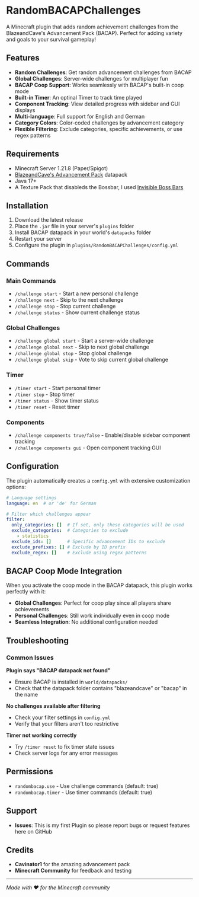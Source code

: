# RandomBACAPChallenges

A Minecraft plugin that adds random achievement challenges from the BlazeandCave's Advancement Pack (BACAP). Perfect for adding variety and goals to your survival gameplay!

## Features

- **Random Challenges**: Get random advancement challenges from BACAP
- **Global Challenges**: Server-wide challenges for multiplayer fun
- **BACAP Coop Support**: Works seamlessly with BACAP's built-in coop mode
- **Built-in Timer**: An optinal Timer to track time played
- **Component Tracking**: View detailed progress with sidebar and GUI displays
- **Multi-language**: Full support for English and German
- **Category Colors**: Color-coded challenges by advancement category
- **Flexible Filtering**: Exclude categories, specific achievements, or use regex patterns

## Requirements

- Minecraft Server 1.21.8 (Paper/Spigot)
- [BlazeandCave's Advancement Pack](https://modrinth.com/datapack/blazeandcaves-advancements-pack) datapack
- Java 17+
- A Texture Pack that disableds the Bossbar, I used [Invisible Boss Bars](https://modrinth.com/resourcepack/invisible-bars)

## Installation

1. Download the latest release
2. Place the `.jar` file in your server's `plugins` folder
3. Install BACAP datapack in your world's `datapacks` folder
4. Restart your server
5. Configure the plugin in `plugins/RandomBACAPChallenges/config.yml`

## Commands

### Main Commands
- `/challenge start` - Start a new personal challenge
- `/challenge next` - Skip to the next challenge
- `/challenge stop` - Stop current challenge
- `/challenge status` - Show current challenge status

### Global Challenges
- `/challenge global start` - Start a server-wide challenge
- `/challenge global next` - Skip to next global challenge
- `/challenge global stop` - Stop global challenge
- `/challenge global skip` - Vote to skip current global challenge

### Timer
- `/timer start` - Start personal timer
- `/timer stop` - Stop timer
- `/timer status` - Show timer status
- `/timer reset` - Reset timer

### Components
- `/challenge components true/false` - Enable/disable sidebar component tracking
- `/challenge components gui` - Open component tracking GUI

## Configuration

The plugin automatically creates a `config.yml` with extensive customization options:

```yaml
# Language settings
language: en  # or 'de' for German

# Filter which challenges appear
filter:
  only_categories: []  # If set, only these categories will be used
  exclude_categories:  # Categories to exclude
    - statistics
  exclude_ids: []      # Specific advancement IDs to exclude
  exclude_prefixes: [] # Exclude by ID prefix
  exclude_regex: []    # Exclude using regex patterns

```

## BACAP Coop Mode Integration

When you activate the coop mode in the BACAP datapack, this plugin works perfectly with it:

- **Global Challenges**: Perfect for coop play since all players share achievements
- **Personal Challenges**: Still work individually even in coop mode
- **Seamless Integration**: No additional configuration needed


## Troubleshooting

### Common Issues

**Plugin says "BACAP datapack not found"**
- Ensure BACAP is installed in `world/datapacks/`
- Check that the datapack folder contains "blazeandcave" or "bacap" in the name

**No challenges available after filtering**
- Check your filter settings in `config.yml`
- Verify that your filters aren't too restrictive

**Timer not working correctly**
- Try `/timer reset` to fix timer state issues
- Check server logs for any error messages


## Permissions

- `randombacap.use` - Use challenge commands (default: true)
- `randombacap.timer` - Use timer commands (default: true)



## Support

- **Issues**: This is my first Plugin so please report bugs or request features here on GitHub


## Credits

- **Cavinator1** for the amazing advancement pack
- **Minecraft Community** for feedback and testing

---

*Made with ❤️ for the Minecraft community*
